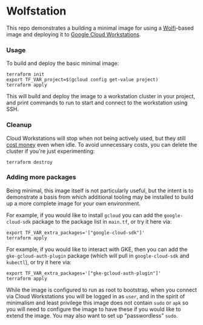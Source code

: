 # Wolfstation

This repo demonstrates a building a minimal image for using a
[Wolfi](https://wolfi.dev/os)-based image and deploying it to
[Google Cloud Workstations](https://cloud.google.com/workstations/).

### Usage

To build and deploy the basic minimal image:

```shell
terraform init
export TF_VAR_project=$(gcloud config get-value project)
terraform apply
```

This will build and deploy the image to a workstation cluster in your project,
and print commands to run to start and connect to the workstation using SSH.

### Cleanup

Cloud Workstations will stop when not being actively used, but they still
[cost money](https://cloud.google.com/workstations/) even when idle. To avoid
unnecessary costs, you can delete the cluster if you're just experimenting:

```shell
terraform destroy
```

### Adding more packages

Being minimal, this image itself is not particularly useful, but the intent
is to demonstrate a basis from which additional tooling may be installed to
build up a more complete image for your own environment.

For example, if you would like to install `gcloud` you can add the
`google-cloud-sdk` package to the package list in `main.tf`, or try it here
via:

```shell
export TF_VAR_extra_packages='["google-cloud-sdk"]'
terraform apply
```

For example, if you would like to interact with GKE, then you can add the
`gke-gcloud-auth-plugin` package (which will pull in `google-cloud-sdk` and
`kubectl`), or try it here via:

```shell
export TF_VAR_extra_packages='["gke-gcloud-auth-plugin"]'
terraform apply
```

While the image is configured to run as root to bootstrap, when you connect via
Cloud Workstations you will be logged in as `user`, and in the spirit of
minimalism and least privilege this image does not contain `sudo` or `apk`
so you will need to configure the image to have these if you would like to
extend the image.  You may also want to set up "passwordless" `sudo`.
